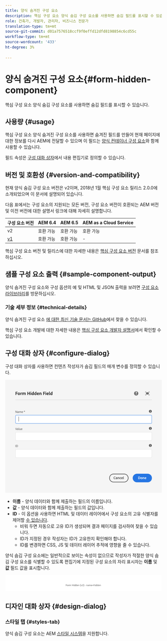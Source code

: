 ```yaml
---
title: 양식 숨겨진 구성 요소
description: 핵심 구성 요소 양식 숨김 구성 요소를 사용하면 숨김 필드를 표시할 수 있습니다.
role: 건축가, 개발자, 관리자, 비즈니스 전문가
translation-type: tm+mt
source-git-commit: d01a7576518ccf9f0effd12dfd8198854c6cd55c
workflow-type: tm+mt
source-wordcount: '433'
ht-degree: 3%

---
```



# 양식 숨겨진 구성 요소{#form-hidden-component}

핵심 구성 요소 양식 숨김 구성 요소를 사용하면 숨김 필드를 표시할 수 있습니다.

## 사용량 {#usage}

핵심 구성 요소 양식 숨겨진 구성 요소를 사용하면 숨겨진 필드를 만들어 현재 페이지에 대한 정보를 다시 AEM에 전달할 수 있으며 이 필드는 [양식 컨테이너 구성 요소](form-container.md)와 함께 사용할 수 있습니다.

필드 속성은 [구성 대화 상자](form-hidden.md)에서 내용 편집기로 정의할 수 있습니다.

## 버전 및 호환성 {#version-and-compatibility}

현재 양식 숨김 구성 요소 버전은 v2이며, 2018년 1월 핵심 구성 요소 릴리스 2.0.0에 소개되었으며 이 문서에 설명되어 있습니다.

다음 표에서는 구성 요소의 지원되는 모든 버전, 구성 요소 버전이 호환되는 AEM 버전 및 이전 버전에 대한 설명서 링크에 대해 자세히 설명합니다.

| 구성 요소 버전 | AEM 6.4 | AEM 6.5 | AEM as a Cloud Service |
|--- |--- |--- |---|
| v2 | 호환 가능 | 호환 가능 | 호환 가능 |
| [v1](/help/components/v1/form-hidden-v1.md) | 호환 가능 | 호환 가능 | - |

핵심 구성 요소 버전 및 릴리스에 대한 자세한 내용은 [핵심 구성 요소 버전](/help/versions.md) 문서를 참조하십시오.

## 샘플 구성 요소 출력 {#sample-component-output}

양식 숨겨진 구성 요소와 구성 옵션의 예 및 HTML 및 JSON 출력을 보려면 [구성 요소 라이브러리](https://adobe.com/go/aem_cmp_library_form_hidden)를 방문하십시오.

### 기술 세부 정보 {#technical-details}

양식 숨겨진 구성 요소 [에 대한 최신 기술 문서는 GitHub](https://adobe.com/go/aem_cmp_tech_form_hidden_v2)에서 찾을 수 있습니다.

핵심 구성 요소 개발에 대한 자세한 내용은 [핵심 구성 요소 개발자 설명서](/help/developing/overview.md)에서 확인할 수 있습니다.

## 구성 대화 상자 {#configure-dialog}

구성 대화 상자를 사용하면 컨텐츠 작성자가 숨김 필드의 매개 변수를 정의할 수 있습니다.

![양식 숨김 편집 대화 상자](/help/assets/form-hidden-edit.png)

* **이름**  - 양식 데이터와 함께 제출하는 필드의 이름입니다.
* **값**  - 양식 데이터와 함께 제출하는 필드의 값입니다.
* **ID**  - 이 옵션을 사용하면 HTML 및 데이터 레이어에서 구성 요소의 고유 식별자를 제어할  [수 있습니다](/help/developing/data-layer/overview.md).
   * 비워 두면 자동으로 고유 ID가 생성되며 결과 페이지를 검사하여 찾을 수 있습니다.
   * ID가 지정된 경우 작성자는 ID가 고유한지 확인해야 합니다.
   * ID를 변경하면 CSS, JS 및 데이터 레이어 추적에 영향을 줄 수 있습니다.

양식 숨김 구성 요소에는 일반적으로 보이는 속성이 없으므로 작성자가 적절한 양식 숨김 구성 요소를 식별할 수 있도록 편집기에 지정된 구성 요소의 자리 표시자는 **이름** 및 **값** 필드 값을 표시합니다.

![양식 숨겨진 구성 요소의 예](/help/assets/form-hidden-example.png)

## 디자인 대화 상자 {#design-dialog}

### 스타일 탭 {#styles-tab}

양식 숨김 구성 요소는 AEM [스타일 시스템](/help/get-started/authoring.md#component-styling)을 지원합니다.
